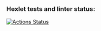 ### Hexlet tests and linter status:
[![Actions Status](https://github.com/Scarecrow2510/frontend-project-46/workflows/hexlet-check/badge.svg)](https://github.com/Scarecrow2510/frontend-project-46/actions)